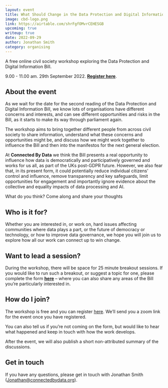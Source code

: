 ```yaml
---
layout: event
title: What Should Change in the Data Protection and Digital Information Bill?
image: cbd-logo.png
link: https://airtable.com/shrFgfOMvrCEHESGB
upcoming: true
writeup: true
date: 2022-09-29
author: Jonathan Smith
category: organising
---
```


A free online civil society workshop exploring the Data Protection and Digital Information Bill.

9.00 - 11.00 am. 29th September 2022. **[Register here](https://airtable.com/shrFgfOMvrCEHESGB)**.

<!--more-->

## About the event

As we wait for the date for the second reading of the Data Protection and Digital Information Bill, we know lots of organisations have different concerns and interests, and can see different opportunities and risks in the Bill, as it starts to make its way through parliament again.

The workshop aims to bring together different people from across civil society to share information, understand what these concerns and opportunities might be, and discuss how we might work together to influence the Bill and then into the manifestos for the next general election.

At **Connected By Data** we think the Bill presents a real opportunity to influence how data is democratically and participatively governed and works for us all, as part of the UKs post-GDPR future. However, we also fear that, in its present form, it could potentially reduce individual citizens’ control and influence, remove transparency and key safeguards, limit opportunities for engagement and importantly ignore evidence about the collective and equality impacts of data processing and AI.

What do you think? Come along and share your thoughts


## Who is it for?

Whether you are interested in, or work on, hard issues affecting communities where data plays a part, or the future of democracy or technology, or how to improve data governance, we hope you will join us to explore how all our work can connect up to win change.

## Want to lead a session?

During the workshop, there will be space for 25 minute breakout sessions. If you would like to run such a breakout, or suggest a topic for one, please complete the form **[here](https://airtable.com/shrFgfOMvrCEHESGB)** – where you can also share any areas of the Bill you’re particularly interested in.

## How do I join?

The workshop is free and you can register [here](https://airtable.com/shrFgfOMvrCEHESGB). We’ll send you a zoom link for the event once you have registered.

You can also tell us if you’re not coming on the form, but would like to hear what happened and keep in touch with how the work develops.

After the event, we will also publish a short non-attributed summary of the discussions.


## Get in touch

If you have any questions, please get in touch with Jonathan Smith ([Jonathan@connectedbydata.org](mailto:Jonathan@connectedbydata.org)).
